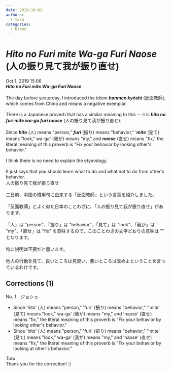 ```yaml
---
date: 2019-10-01
authors:
  - toru
categories:
  - Essay
---
```


<h1 id="subject_show"><strong><em>Hito no Furi mite Wa-ga Furi Naose</strong></em> (人の振り見て我が振り直せ)</h1>
<div class="date">Oct 1, 2019 15:06</div>
<div id="post"><div id="body_show_ori">
<strong><em>Hito no Furi mite Wa-ga Furi Naose</strong></em><br/><br/>The day before yesterday, I introduced the idiom <strong><em>hanmen kyōshi</em></strong> (反面教師), which comes from China and means a negative exemplar.<br/><br/>There is a Japanese proverb that has a similar meaning to this -- it is <strong><em>hito no furi mite wa-ga furi naose</em></strong> (人の振り見て我が振り直せ).<br/><br/>Since <strong><em>hito</em></strong> (人) means "person," <strong><em>furi</em></strong> (振り) means "behavior," '<strong><em>mite</em></strong> (見て) means "look," wa-ga' (我が) means "my," and <strong><em>naose</em></strong> (直せ) means "fix," the literal meaning of this proverb is "Fix your behavior by looking other's behavior."<br/><br/>I think there is no need to explain the etymology.<br/><br/>It just says that you should learn what to do and what not to do from other's behavior.
</div></div>

<!-- more -->

<div id="post_ja"><div id="body_show_mo">
人の振り見て我が振り直せ<br/><br/>二日前、中国の慣用句に由来する「反面教師」という言葉を紹介しました。<br/><br/>「反面教師」とよく似た日本のことわざに、「人の振り見て我が振り直せ」があります。<br/><br/>「人」は "person"、「振り」は "behavior"、「見て」は "look"、「我が」は "my"、「直せ」は "fix" を意味するので、このことわざの文字どおりの意味は "" となります。<br/><br/>特に説明は不要だと思います。<br/><br/>他人の行動を見て、良いところは見習い、悪いところは改めよということを言っているわけです。
</div></div>

## Corrections (1)
<div id="block"><div class="first_name"> No. 1　<span class="just_name">ジョシュ</span></div><div id="block2">
<ul class="correction_field">
<li class="incorrect">Since 'hito' (人) means "person," 'furi' (振り) means "behavior," ''mite' (見て) means "look," wa-ga' (我が) means "my," and 'naose' (直せ) means "fix," the literal meaning of this proverb is "Fix your behavior by looking other's behavior."</li>
<li class="corrected correct">
Since 'hito' (人) means "person," 'furi' (振り) means "behavior," ''mite' (見て) means "look," wa-ga' (我が) means "my," and 'naose' (直せ) means "fix," the literal meaning of this proverb is "Fix your behavior by looking <span class="f_blue">at</span> other's behavior."
</li>
</ul>
</div><div class="name"><span class="just_name">Toru</span><br>
Thank you for the correction! :)
</div>
</div>
